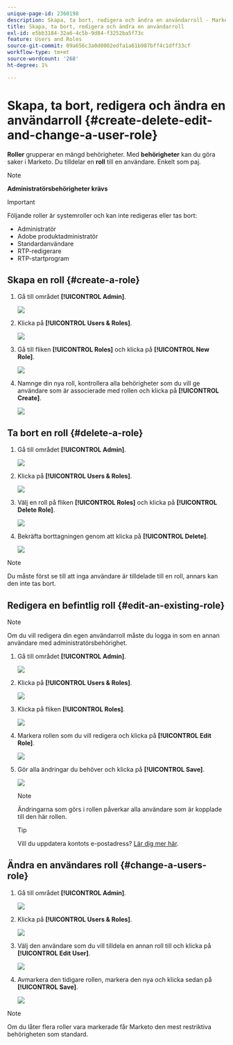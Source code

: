 ```yaml
---
unique-page-id: 2360198
description: Skapa, ta bort, redigera och ändra en användarroll - Marketo Docs - produktdokumentation
title: Skapa, ta bort, redigera och ändra en användarroll
exl-id: e5bb3184-32a6-4c5b-9d84-f3252ba5f73c
feature: Users and Roles
source-git-commit: 09a656c3a0d0002edfa1a61b987bff4c1dff33cf
workflow-type: tm+mt
source-wordcount: '268'
ht-degree: 1%

---
```


# Skapa, ta bort, redigera och ändra en användarroll {#create-delete-edit-and-change-a-user-role}

**Roller** grupperar en mängd behörigheter. Med **behörigheter** kan du göra saker i Marketo. Du tilldelar en **roll** till en användare. Enkelt som paj.

>[!NOTE]
>
>**Administratörsbehörigheter krävs**

>[!IMPORTANT]
>
>Följande roller är systemroller och kan inte redigeras eller tas bort:
>
>* Administratör
>* Adobe produktadministratör
>* Standardanvändare
>* RTP-redigerare
>* RTP-startprogram

## Skapa en roll {#create-a-role}

1. Gå till området **[!UICONTROL Admin]**.

   ![](assets/create-delete-edit-and-change-a-user-role-1.png)

1. Klicka på **[!UICONTROL Users & Roles]**.

   ![](assets/create-delete-edit-and-change-a-user-role-2.png)

1. Gå till fliken **[!UICONTROL Roles]** och klicka på **[!UICONTROL New Role]**.

   ![](assets/create-delete-edit-and-change-a-user-role-3.png)

1. Namnge din nya roll, kontrollera alla behörigheter som du vill ge användare som är associerade med rollen och klicka på **[!UICONTROL Create]**.

   ![](assets/create-delete-edit-and-change-a-user-role-4.png)

## Ta bort en roll {#delete-a-role}

1. Gå till området **[!UICONTROL Admin]**.

   ![](assets/create-delete-edit-and-change-a-user-role-5.png)

1. Klicka på **[!UICONTROL Users & Roles]**.

   ![](assets/create-delete-edit-and-change-a-user-role-6.png)

1. Välj en roll på fliken **[!UICONTROL Roles]** och klicka på **[!UICONTROL Delete Role]**.

   ![](assets/create-delete-edit-and-change-a-user-role-7.png)

1. Bekräfta borttagningen genom att klicka på **[!UICONTROL Delete]**.

   ![](assets/create-delete-edit-and-change-a-user-role-8.png)

>[!NOTE]
>
>Du måste först se till att inga användare är tilldelade till en roll, annars kan den inte tas bort.

## Redigera en befintlig roll {#edit-an-existing-role}

>[!NOTE]
>
>Om du vill redigera din egen användarroll måste du logga in som en annan användare med administratörsbehörighet.

1. Gå till området **[!UICONTROL Admin]**.

   ![](assets/create-delete-edit-and-change-a-user-role-9.png)

1. Klicka på **[!UICONTROL Users & Roles]**.

   ![](assets/create-delete-edit-and-change-a-user-role-10.png)

1. Klicka på fliken **[!UICONTROL Roles]**.

   ![](assets/create-delete-edit-and-change-a-user-role-11.png)

1. Markera rollen som du vill redigera och klicka på **[!UICONTROL Edit Role]**.

   ![](assets/create-delete-edit-and-change-a-user-role-12.png)

1. Gör alla ändringar du behöver och klicka på **[!UICONTROL Save]**.

   ![](assets/create-delete-edit-and-change-a-user-role-13.png)

   >[!NOTE]
   >
   >Ändringarna som görs i rollen påverkar alla användare som är kopplade till den här rollen.

   >[!TIP]
   >
   >Vill du uppdatera kontots e-postadress? [Lär dig mer här](/help/marketo/product-docs/administration/settings/edit-account-settings.md).

## Ändra en användares roll {#change-a-users-role}

1. Gå till området **[!UICONTROL Admin]**.

   ![](assets/create-delete-edit-and-change-a-user-role-14.png)

1. Klicka på **[!UICONTROL Users & Roles]**.

   ![](assets/create-delete-edit-and-change-a-user-role-15.png)

1. Välj den användare som du vill tilldela en annan roll till och klicka på **[!UICONTROL Edit User]**.

   ![](assets/create-delete-edit-and-change-a-user-role-16.png)

1. Avmarkera den tidigare rollen, markera den nya och klicka sedan på **[!UICONTROL Save]**.

   ![](assets/create-delete-edit-and-change-a-user-role-17.png)

>[!NOTE]
>
>Om du låter flera roller vara markerade får Marketo den mest restriktiva behörigheten som standard.
